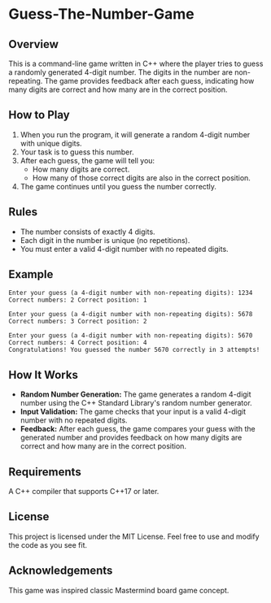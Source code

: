 # Guess-The-Number-Game

## Overview
This is a command-line game written in C++ where the player tries to guess a randomly generated 4-digit number. The digits in the number are non-repeating. The game provides feedback after each guess, indicating how many digits are correct and how many are in the correct position.

## How to Play
1. When you run the program, it will generate a random 4-digit number with unique digits.
2. Your task is to guess this number.
3. After each guess, the game will tell you:
   - How many digits are correct.
   - How many of those correct digits are also in the correct position.
4. The game continues until you guess the number correctly.

## Rules
- The number consists of exactly 4 digits.
- Each digit in the number is unique (no repetitions).
- You must enter a valid 4-digit number with no repeated digits.

## Example
    Enter your guess (a 4-digit number with non-repeating digits): 1234
    Correct numbers: 2 Correct position: 1

    Enter your guess (a 4-digit number with non-repeating digits): 5678
    Correct numbers: 3 Correct position: 2

    Enter your guess (a 4-digit number with non-repeating digits): 5670
    Correct numbers: 4 Correct position: 4
    Congratulations! You guessed the number 5670 correctly in 3 attempts!

## How It Works
- **Random Number Generation:** The game generates a random 4-digit number using the C++ Standard Library's random number generator.
- **Input Validation:** The game checks that your input is a valid 4-digit number with no repeated digits.
- **Feedback:** After each guess, the game compares your guess with the generated number and provides feedback on how many digits are correct and how many are in the correct position.

## Requirements
A C++ compiler that supports C++17 or later.

## License
This project is licensed under the MIT License. Feel free to use and modify the code as you see fit.

## Acknowledgements
This game was inspired  classic Mastermind board game concept.
